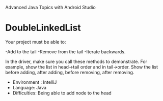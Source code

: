 Advanced Java Topics with Android Studio
# DoubleLinkedList

Your project must be able to:

-Add to the tail
-Remove from the tail
-Iterate backwards.

In the driver, make sure you call these methods to demonstrate. For example, show the list in head->tail order and in tail->order. Show the list before adding, after adding, before removing, after removing.

- Environment : IntelliJ
- Language: Java
- Difficulties: Being able to add node to the head
